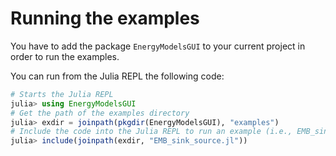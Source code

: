 # Running the examples

You have to add the package `EnergyModelsGUI` to your current project in order to run the examples.

You can run from the Julia REPL the following code:

```julia
# Starts the Julia REPL
julia> using EnergyModelsGUI
# Get the path of the examples directory
julia> exdir = joinpath(pkgdir(EnergyModelsGUI), "examples")
# Include the code into the Julia REPL to run an example (i.e., EMB_sink_source.jl)
julia> include(joinpath(exdir, "EMB_sink_source.jl"))
```